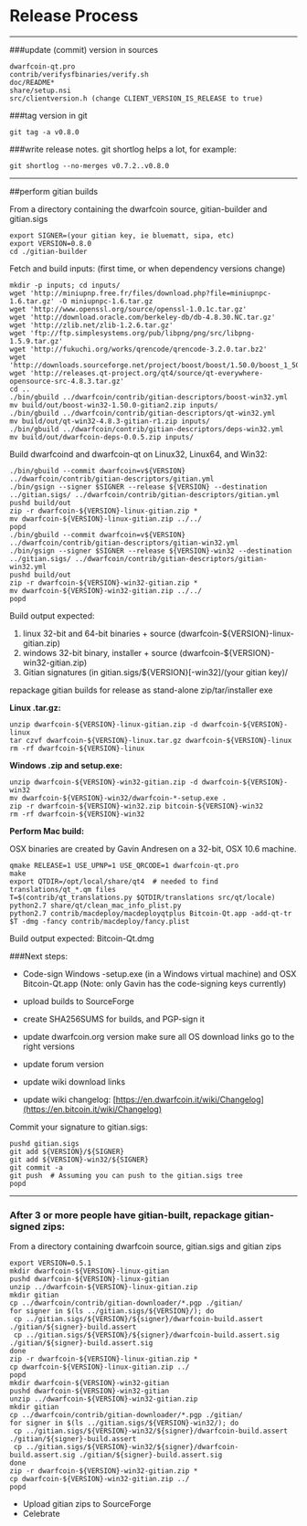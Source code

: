 Release Process
====================

* * *

###update (commit) version in sources


	dwarfcoin-qt.pro
	contrib/verifysfbinaries/verify.sh
	doc/README*
	share/setup.nsi
	src/clientversion.h (change CLIENT_VERSION_IS_RELEASE to true)

###tag version in git

	git tag -a v0.8.0

###write release notes. git shortlog helps a lot, for example:

	git shortlog --no-merges v0.7.2..v0.8.0

* * *

##perform gitian builds

 From a directory containing the dwarfcoin source, gitian-builder and gitian.sigs
  
	export SIGNER=(your gitian key, ie bluematt, sipa, etc)
	export VERSION=0.8.0
	cd ./gitian-builder

 Fetch and build inputs: (first time, or when dependency versions change)

	mkdir -p inputs; cd inputs/
	wget 'http://miniupnp.free.fr/files/download.php?file=miniupnpc-1.6.tar.gz' -O miniupnpc-1.6.tar.gz
	wget 'http://www.openssl.org/source/openssl-1.0.1c.tar.gz'
	wget 'http://download.oracle.com/berkeley-db/db-4.8.30.NC.tar.gz'
	wget 'http://zlib.net/zlib-1.2.6.tar.gz'
	wget 'ftp://ftp.simplesystems.org/pub/libpng/png/src/libpng-1.5.9.tar.gz'
	wget 'http://fukuchi.org/works/qrencode/qrencode-3.2.0.tar.bz2'
	wget 'http://downloads.sourceforge.net/project/boost/boost/1.50.0/boost_1_50_0.tar.bz2'
	wget 'http://releases.qt-project.org/qt4/source/qt-everywhere-opensource-src-4.8.3.tar.gz'
	cd ..
	./bin/gbuild ../dwarfcoin/contrib/gitian-descriptors/boost-win32.yml
	mv build/out/boost-win32-1.50.0-gitian2.zip inputs/
	./bin/gbuild ../dwarfcoin/contrib/gitian-descriptors/qt-win32.yml
	mv build/out/qt-win32-4.8.3-gitian-r1.zip inputs/
	./bin/gbuild ../dwarfcoin/contrib/gitian-descriptors/deps-win32.yml
	mv build/out/dwarfcoin-deps-0.0.5.zip inputs/

 Build dwarfcoind and dwarfcoin-qt on Linux32, Linux64, and Win32:
  
	./bin/gbuild --commit dwarfcoin=v${VERSION} ../dwarfcoin/contrib/gitian-descriptors/gitian.yml
	./bin/gsign --signer $SIGNER --release ${VERSION} --destination ../gitian.sigs/ ../dwarfcoin/contrib/gitian-descriptors/gitian.yml
	pushd build/out
	zip -r dwarfcoin-${VERSION}-linux-gitian.zip *
	mv dwarfcoin-${VERSION}-linux-gitian.zip ../../
	popd
	./bin/gbuild --commit dwarfcoin=v${VERSION} ../dwarfcoin/contrib/gitian-descriptors/gitian-win32.yml
	./bin/gsign --signer $SIGNER --release ${VERSION}-win32 --destination ../gitian.sigs/ ../dwarfcoin/contrib/gitian-descriptors/gitian-win32.yml
	pushd build/out
	zip -r dwarfcoin-${VERSION}-win32-gitian.zip *
	mv dwarfcoin-${VERSION}-win32-gitian.zip ../../
	popd

  Build output expected:

  1. linux 32-bit and 64-bit binaries + source (dwarfcoin-${VERSION}-linux-gitian.zip)
  2. windows 32-bit binary, installer + source (dwarfcoin-${VERSION}-win32-gitian.zip)
  3. Gitian signatures (in gitian.sigs/${VERSION}[-win32]/(your gitian key)/

repackage gitian builds for release as stand-alone zip/tar/installer exe

**Linux .tar.gz:**

	unzip dwarfcoin-${VERSION}-linux-gitian.zip -d dwarfcoin-${VERSION}-linux
	tar czvf dwarfcoin-${VERSION}-linux.tar.gz dwarfcoin-${VERSION}-linux
	rm -rf dwarfcoin-${VERSION}-linux

**Windows .zip and setup.exe:**

	unzip dwarfcoin-${VERSION}-win32-gitian.zip -d dwarfcoin-${VERSION}-win32
	mv dwarfcoin-${VERSION}-win32/dwarfcoin-*-setup.exe .
	zip -r dwarfcoin-${VERSION}-win32.zip bitcoin-${VERSION}-win32
	rm -rf dwarfcoin-${VERSION}-win32

**Perform Mac build:**

  OSX binaries are created by Gavin Andresen on a 32-bit, OSX 10.6 machine.

	qmake RELEASE=1 USE_UPNP=1 USE_QRCODE=1 dwarfcoin-qt.pro
	make
	export QTDIR=/opt/local/share/qt4  # needed to find translations/qt_*.qm files
	T=$(contrib/qt_translations.py $QTDIR/translations src/qt/locale)
	python2.7 share/qt/clean_mac_info_plist.py
	python2.7 contrib/macdeploy/macdeployqtplus Bitcoin-Qt.app -add-qt-tr $T -dmg -fancy contrib/macdeploy/fancy.plist

 Build output expected: Bitcoin-Qt.dmg

###Next steps:

* Code-sign Windows -setup.exe (in a Windows virtual machine) and
  OSX Bitcoin-Qt.app (Note: only Gavin has the code-signing keys currently)

* upload builds to SourceForge

* create SHA256SUMS for builds, and PGP-sign it

* update dwarfcoin.org version
  make sure all OS download links go to the right versions

* update forum version

* update wiki download links

* update wiki changelog: [https://en.dwarfcoin.it/wiki/Changelog](https://en.bitcoin.it/wiki/Changelog)

Commit your signature to gitian.sigs:

	pushd gitian.sigs
	git add ${VERSION}/${SIGNER}
	git add ${VERSION}-win32/${SIGNER}
	git commit -a
	git push  # Assuming you can push to the gitian.sigs tree
	popd

-------------------------------------------------------------------------

### After 3 or more people have gitian-built, repackage gitian-signed zips:

From a directory containing dwarfcoin source, gitian.sigs and gitian zips

	export VERSION=0.5.1
	mkdir dwarfcoin-${VERSION}-linux-gitian
	pushd dwarfcoin-${VERSION}-linux-gitian
	unzip ../dwarfcoin-${VERSION}-linux-gitian.zip
	mkdir gitian
	cp ../dwarfcoin/contrib/gitian-downloader/*.pgp ./gitian/
	for signer in $(ls ../gitian.sigs/${VERSION}/); do
	 cp ../gitian.sigs/${VERSION}/${signer}/dwarfcoin-build.assert ./gitian/${signer}-build.assert
	 cp ../gitian.sigs/${VERSION}/${signer}/dwarfcoin-build.assert.sig ./gitian/${signer}-build.assert.sig
	done
	zip -r dwarfcoin-${VERSION}-linux-gitian.zip *
	cp dwarfcoin-${VERSION}-linux-gitian.zip ../
	popd
	mkdir dwarfcoin-${VERSION}-win32-gitian
	pushd dwarfcoin-${VERSION}-win32-gitian
	unzip ../dwarfcoin-${VERSION}-win32-gitian.zip
	mkdir gitian
	cp ../dwarfcoin/contrib/gitian-downloader/*.pgp ./gitian/
	for signer in $(ls ../gitian.sigs/${VERSION}-win32/); do
	 cp ../gitian.sigs/${VERSION}-win32/${signer}/dwarfcoin-build.assert ./gitian/${signer}-build.assert
	 cp ../gitian.sigs/${VERSION}-win32/${signer}/dwarfcoin-build.assert.sig ./gitian/${signer}-build.assert.sig
	done
	zip -r dwarfcoin-${VERSION}-win32-gitian.zip *
	cp dwarfcoin-${VERSION}-win32-gitian.zip ../
	popd

- Upload gitian zips to SourceForge
- Celebrate 

